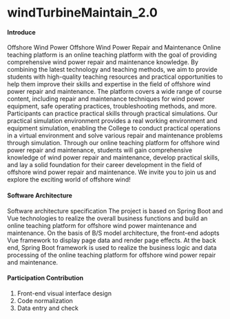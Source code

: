 # windTurbineMaintain_2.0

#### Introduce
Offshore Wind Power
Offshore Wind Power Repair and Maintenance Online teaching platform is an online teaching platform with the goal of providing comprehensive wind power repair and maintenance knowledge. By combining the latest technology and teaching methods, we aim to provide students with high-quality teaching resources and practical opportunities to help them improve their skills and expertise in the field of offshore wind power repair and maintenance. The platform covers a wide range of course content, including repair and maintenance techniques for wind power equipment, safe operating practices, troubleshooting methods, and more. Participants can practice practical skills through practical simulations. Our practical simulation environment provides a real working environment and equipment simulation, enabling the College to conduct practical operations in a virtual environment and solve various repair and maintenance problems through simulation. Through our online teaching platform for offshore wind power repair and maintenance, students will gain comprehensive knowledge of wind power repair and maintenance, develop practical skills, and lay a solid foundation for their career development in the field of offshore wind power repair and maintenance. We invite you to join us and explore the exciting world of offshore wind!

#### Software Architecture
Software architecture specification
The project is based on Spring Boot and Vue technologies to realize the overall business functions and build an online teaching platform for offshore wind power maintenance and maintenance. On the basis of B/S model architecture, the front-end adopts Vue framework to display page data and render page effects. At the back end, Spring Boot framework is used to realize the business logic and data processing of the online teaching platform for offshore wind power repair and maintenance.

#### Participation Contribution

1.  Front-end visual interface design
2.  Code normalization
3.  Data entry and check
  

